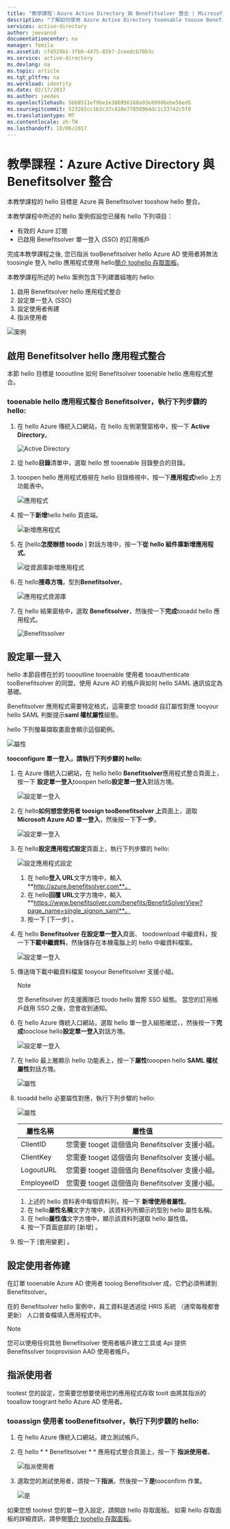 ```yaml
---
title: "教學課程：Azure Active Directory 與 Benefitsolver 整合 | Microsoft Docs"
description: "了解如何使用 Azure Active Directory tooenable toouse Benefitsolver 單一登入、 自動化佈建，以及更多 ！"
services: active-directory
author: jeevansd
documentationcenter: na
manager: femila
ms.assetid: cf4529b1-3fb6-4475-82b7-2ceedcb70b3c
ms.service: active-directory
ms.devlang: na
ms.topic: article
ms.tgt_pltfrm: na
ms.workload: identity
ms.date: 02/17/2017
ms.author: jeedes
ms.openlocfilehash: 5bb8511ef9be1e386956188a93e899d6ebe56ed5
ms.sourcegitcommit: 523283cc1b3c37c428e77850964dc1c33742c5f0
ms.translationtype: MT
ms.contentlocale: zh-TW
ms.lasthandoff: 10/06/2017
---
```

# <a name="tutorial-azure-active-directory-integration-with-benefitsolver"></a>教學課程：Azure Active Directory 與 Benefitsolver 整合
本教學課程的 hello 目標是 Azure 與 Benefitsolver tooshow hello 整合。  

本教學課程中所述的 hello 案例假設您已擁有 hello 下列項目：

* 有效的 Azure 訂閱
* 已啟用 Benefitsolver 單一登入 (SSO) 的訂用帳戶

完成本教學課程之後, 您已指派 tooBenefitsolver hello Azure AD 使用者將無法 toosingle 登入 hello 應用程式使用 hello[簡介 toohello 存取面板](active-directory-saas-access-panel-introduction.md)。

本教學課程所述的 hello 案例包含下列建置組塊的 hello:

1. 啟用 Benefitsolver hello 應用程式整合
2. 設定單一登入 (SSO)
3. 設定使用者佈建
4. 指派使用者

![案例](./media/active-directory-saas-benefitsolver-tutorial/IC804820.png "案例")

## <a name="enabling-hello-application-integration-for-benefitsolver"></a>啟用 Benefitsolver hello 應用程式整合
本節 hello 目標是 toooutline 如何 Benefitsolver tooenable hello 應用程式整合。

### <a name="tooenable-hello-application-integration-for-benefitsolver-perform-hello-following-steps"></a>tooenable hello 應用程式整合 Benefitsolver，執行下列步驟的 hello:
1. 在 hello Azure 傳統入口網站，在 hello 左側瀏覽窗格中，按一下  **Active Directory**。
   
   ![Active Directory](./media/active-directory-saas-benefitsolver-tutorial/IC700993.png "Active Directory")
2. 從 hello**目錄**清單中，選取 hello 想 tooenable 目錄整合的目錄。
3. tooopen hello 應用程式檢視在 hello 目錄檢視中，按一下**應用程式**hello 上方功能表中。
   
   ![應用程式](./media/active-directory-saas-benefitsolver-tutorial/IC700994.png "應用程式")
4. 按一下**新增**hello hello 頁底端。
   
   ![新增應用程式](./media/active-directory-saas-benefitsolver-tutorial/IC749321.png "新增應用程式")
5. 在 [hello**怎麼辦想 toodo** ] 對話方塊中，按一下**從 hello 組件庫新增應用程式**。
   
   ![從資源庫新增應用程式](./media/active-directory-saas-benefitsolver-tutorial/IC749322.png "從資源庫新增應用程式")
6. 在 hello**搜尋方塊**，型別**Benefitsolver**。
   
   ![應用程式資源庫](./media/active-directory-saas-benefitsolver-tutorial/IC804821.png "應用程式資源庫")
7. 在 hello 結果窗格中，選取  **Benefitsolver**，然後按一下**完成**tooadd hello 應用程式。
   
   ![Benefitssolver](./media/active-directory-saas-benefitsolver-tutorial/IC804822.png "Benefitssolver")
   
## <a name="configure-single-sign-on"></a>設定單一登入

hello 本節目標在於的 toooutline tooenable 使用者 tooauthenticate tooBenefitsolver 的同盟，使用 Azure AD 的帳戶與如何 hello SAML 通訊協定為基礎。  

Benefitsolver 應用程式需要特定格式，這需要您 tooadd 自訂屬性對應 tooyour hello SAML 判斷提示**saml 權杖屬性**組態。 

hello 下列螢幕擷取畫面會顯示這個範例。

![屬性](./media/active-directory-saas-benefitsolver-tutorial/IC804823.png "屬性")

**tooconfigure 單一登入，請執行下列步驟的 hello:**

1. 在 Azure 傳統入口網站，在 hello hello **Benefitsolver**應用程式整合頁面上，按一下 **設定單一登入**tooopen hello**設定單一登入**對話方塊。
   
   ![設定單一登入](./media/active-directory-saas-benefitsolver-tutorial/IC804824.png "設定單一登入")
2. 在 hello**如何想您使用者 toosign tooBenefitsolver 上**頁面上，選取**Microsoft Azure AD 單一登入**，然後按一下**下一步**。
   
   ![設定單一登入](./media/active-directory-saas-benefitsolver-tutorial/IC804825.png "設定單一登入")
3. 在 hello**設定應用程式設定**頁面上，執行下列步驟的 hello:
   
   ![設定應用程式設定](./media/active-directory-saas-benefitsolver-tutorial/IC804826.png "進行應用程式設定")
   
   1. 在 hello**登入 URL**文字方塊中，輸入**http://azure.benefitsolver.com**。
   2. 在 hello**回覆 URL**文字方塊中，輸入**https://www.benefitsolver.com/benefits/BenefitSolverView?page_name=single_signon_saml**。  
   3. 按一下 [下一步] 。
4. 在 hello **Benefitsolver 在設定單一登入**頁面、 toodownload 中繼資料，按一下**下載中繼資料**，然後儲存在本機電腦上的 hello 中繼資料檔案。
   
   ![設定單一登入](./media/active-directory-saas-benefitsolver-tutorial/IC804827.png "設定單一登入")
5. 傳送嗨下載中繼資料檔案 tooyour Benefitsolver 支援小組。
   
   >[!NOTE]
   >您 Benefitsolver 的支援團隊已 toodo hello 實際 SSO 組態。 當您的訂用帳戶啟用 SSO 之後，您會收到通知。
   >

6. 在 hello Azure 傳統入口網站，選取 hello 單一登入組態確認，，然後按一下**完成**tooclose hello**設定單一登入**對話方塊。
   
   ![設定單一登入](./media/active-directory-saas-benefitsolver-tutorial/IC804828.png "設定單一登入")
7. 在 hello 最上層顯示 hello 功能表上，按一下**屬性**tooopen hello **SAML 權杖屬性**對話方塊。
   
   ![屬性](./media/active-directory-saas-benefitsolver-tutorial/IC795920.png "屬性")
8. tooadd hello 必要屬性對應，執行下列步驟的 hello:
   
   ![屬性](./media/active-directory-saas-benefitsolver-tutorial/IC804823.png "屬性")
   
   | 屬性名稱 | 屬性值 |
   | --- | --- |
   | ClientID |您需要 tooget 這個值向 Benefitsolver 支援小組。 |
   | ClientKey |您需要 tooget 這個值向 Benefitsolver 支援小組。 |
   | LogoutURL |您需要 tooget 這個值向 Benefitsolver 支援小組。 |
   | EmployeeID |您需要 tooget 這個值向 Benefitsolver 支援小組。 |
   
   1. 上述的 hello 資料表中每個資料列，按一下 **新增使用者屬性**。
   2. 在 hello**屬性名稱**文字方塊中，該資料列所顯示的型別 hello 屬性名稱。
   3. 在 hello**屬性值**文字方塊中，顯示該資料列選取 hello 屬性值。
   4. 按一下頁面底部的 [新增] 。
9. 按一下 [套用變更] 。

## <a name="configure-user-provisioning"></a>設定使用者佈建
在訂單 tooenable Azure AD 使用者 toolog Benefitsolver 成，它們必須佈建到 Benefitsolver。  

在的 Benefitsolver hello 案例中，員工資料是透過從 HRIS 系統 （通常每晚都會更新） 人口普查檔填入應用程式中。  

>[!NOTE]
>您可以使用任何其他 Benefitsolver 使用者帳戶建立工具或 Api 提供 Benefitsolver tooprovision AAD 使用者帳戶。 
> 

## <a name="assigning-users"></a>指派使用者
tootest 您的設定，您需要您想要使用您的應用程式存取 tooit 由將其指派的 tooallow toogrant hello Azure AD 使用者。

### <a name="tooassign-users-toobenefitsolver-perform-hello-following-steps"></a>tooassign 使用者 tooBenefitsolver，執行下列步驟的 hello:
1. 在 hello Azure 傳統入口網站，建立測試帳戶。
2. 在 hello * * Benefitsolver * * 應用程式整合頁面上，按一下 **指派使用者**。
   
   ![指派使用者](./media/active-directory-saas-benefitsolver-tutorial/IC804829.png "指派使用者")
3. 選取您的測試使用者，請按一下**指派**，然後按一下**是**tooconfirm 作業。
   
   ![是](./media/active-directory-saas-benefitsolver-tutorial/IC767830.png "是")

如果您想 tootest 您的單一登入設定，請開啟 hello 存取面板。 如需 hello 存取面板的詳細資訊，請參閱[簡介 toohello 存取面板](active-directory-saas-access-panel-introduction.md)。

